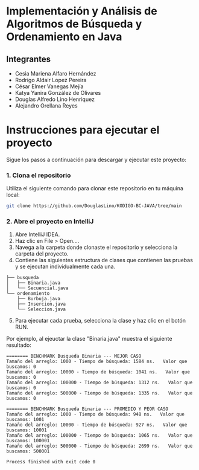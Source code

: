 # Implementación y Análisis de Algoritmos de Búsqueda y Ordenamiento en Java

## Integrantes
* Cesia Mariena Alfaro Hernández
* Rodrigo Aldair Lopez Pereira
* César Elmer Vanegas Mejía
* Katya Yanira González de Olivares
* Douglas Alfredo Lino Henriquez
* Alejandro Orellana Reyes

# Instrucciones para ejecutar el proyecto

Sigue los pasos a continuación para descargar y ejecutar este proyecto:

### 1. Clona el repositorio

Utiliza el siguiente comando para clonar este repositorio en tu máquina local:

```bash
git clone https://github.com/DouglasLino/KODIGO-BC-JAVA/tree/main
```

### 2. Abre el proyecto en IntelliJ
1. Abre IntelliJ IDEA.
2. Haz clic en File > Open....
3. Navega a la carpeta donde clonaste el repositorio y selecciona la carpeta del proyecto.
4. Contiene las siguientes estructura de clases que contienen las pruebas y se ejecutan individualmente cada una.

```plaintext
├── busqueda
│   ├── Binaria.java
│   └── Secuencial.java
└── ordenamiento
    ├── Burbuja.java
    ├── Insercion.java
    └── Seleccion.java
```

5. Para ejecutar cada prueba, selecciona la clase y haz clic en el botón RUN.

Por ejemplo, al ejeuctar la clase "Binaria.java" muestra el siguiente resultado:
```plaintext
======== BENCHMARK Busqueda Binaria --- MEJOR CASO
Tamaño del arreglo: 1000 - Tiempo de búsqueda: 1584 ns.   Valor que buscamos: 0
Tamaño del arreglo: 10000 - Tiempo de búsqueda: 1041 ns.   Valor que buscamos: 0
Tamaño del arreglo: 100000 - Tiempo de búsqueda: 1312 ns.   Valor que buscamos: 0
Tamaño del arreglo: 500000 - Tiempo de búsqueda: 1335 ns.   Valor que buscamos: 0

======== BENCHMARK Busqueda Binaria --- PROMEDIO Y PEOR CASO
Tamaño del arreglo: 1000 - Tiempo de búsqueda: 948 ns.   Valor que buscamos: 1001
Tamaño del arreglo: 10000 - Tiempo de búsqueda: 927 ns.   Valor que buscamos: 10001
Tamaño del arreglo: 100000 - Tiempo de búsqueda: 1065 ns.   Valor que buscamos: 100001
Tamaño del arreglo: 500000 - Tiempo de búsqueda: 2699 ns.   Valor que buscamos: 500001

Process finished with exit code 0
```